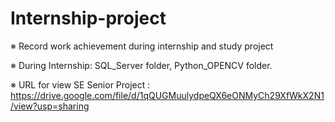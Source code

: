 # Internship-project
※ Record work achievement during internship and study project

※ During Internship: SQL_Server folder, Python_OPENCV folder.

※ URL for view SE Senior Project : https://drive.google.com/file/d/1qQUGMuulydpeQX6eONMyCh29XfWkX2N1/view?usp=sharing
